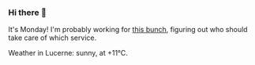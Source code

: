 ### Hi there :wave:

It's Monday! I'm probably working for [this bunch](https://github.com/kohofinancial), figuring out who should take care of which service.

Weather in Lucerne: sunny, at +11°C.
